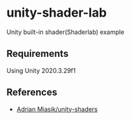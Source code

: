# unity-shader-lab
Unity built-in shader(Shaderlab) example

## Requirements
Using Unity 2020.3.29f1

## References
- [Adrian Miasik/unity-shaders](https://github.com/adrian-miasik/unity-shaders)  
